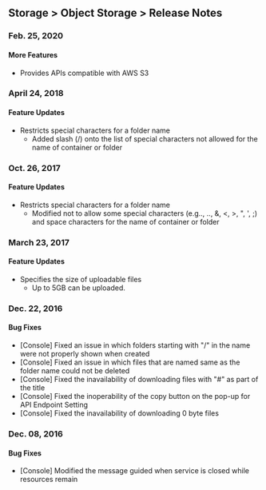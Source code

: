 ## Storage > Object Storage > Release Notes

### Feb. 25, 2020

#### More Features
* Provides APIs compatible with AWS S3

### April 24, 2018 

#### Feature Updates
* Restricts special characters for a folder name
    * Added slash (/) onto the list of special characters not allowed for the name of container or folder

### Oct. 26, 2017

#### Feature Updates
* Restricts special characters for a folder name
    * Modified not to allow some special characters (e.g.., .., &, <, >, ", ', ;) and space characters for the name of container or folder

### March 23, 2017

#### Feature Updates

* Specifies the size of uploadable files 
	* Up to 5GB can be uploaded. 

### Dec. 22, 2016

#### Bug Fixes 
* [Console] Fixed an issue in which folders starting with "/" in the name were not properly shown when created 
* [Console] Fixed an issue in which files that are named same as the folder name could not be deleted 
* [Console] Fixed the inavailability of downloading files with "#" as part of the title 
* [Console] Fixed the inoperability of the copy button on the pop-up for API Endpoint Setting
* [Console] Fixed the inavailability of downloading 0 byte files 

### Dec. 08, 2016 

#### Bug Fixes 
* [Console] Modified the message guided when service is closed while resources remain
